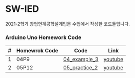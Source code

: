 # SW-IED
2021-2학기 창업연계공학설계입문 수업에서 작성한 코드들입니다.

### Arduino Uno Homework Code

| # | Homewrok Code | Code | Link |
| - | ------------- | ---- | ---- |
|1|04P9|[04_example_3](./code/04_example_3.ino)|[youtube](https://www.youtube.com/watch?v=3-h2u2MUZ_k)|
|2|05P12|[05_practice_2](./code/05_practice_2.ino)|[youtube](https://www.youtube.com/watch?v=8hh3649taRI)|

